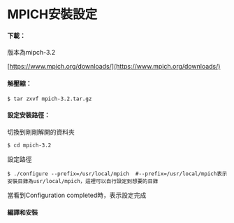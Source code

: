 # MPICH安裝設定

#### 下載：

版本為mipch-3.2

[https://www.mpich.org/downloads/](https://www.mpich.org/downloads/)

#### 解壓縮：

```
$ tar zxvf mpich-3.2.tar.gz
```

#### 設定安裝路徑：

切換到剛剛解開的資料夾

```
$ cd mpich-3.2
```

設定路徑

```
$ ./configure --prefix=/usr/local/mpich  #--prefix=/usr/local/mpich表示安裝目錄為usr/local/mpich，這裡可以自行設定到想要的目錄
```

當看到Configuration completed時，表示設定完成

#### 編譯和安裝



